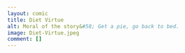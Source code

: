 ```yaml
---
layout: comic
title: Diet Virtue
alt: Moral of the story&#58; Get a pie, go back to bed.
image: Diet-Virtue.jpeg
comment: []
---
```

